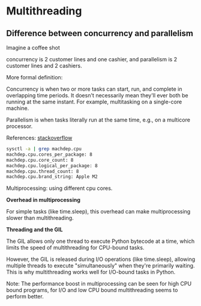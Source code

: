 # Multithreading

## Difference between concurrency and parallelism

Imagine a coffee shot

concurrency is 2 customer lines and one cashier, and parallelism is 2 customer lines and 2 cashiers.

More formal definition:

Concurrency is when two or more tasks can start, run, and complete in overlapping time periods. It doesn't necessarily mean they'll ever both be running at the same instant. For example, multitasking on a single-core machine.

Parallelism is when tasks literally run at the same time, e.g., on a multicore processor.

References:
[stackoverflow](https://stackoverflow.com/questions/1050222/what-is-the-difference-between-concurrency-and-parallelism)

```bash
sysctl -a | grep machdep.cpu
machdep.cpu.cores_per_package: 8
machdep.cpu.core_count: 8
machdep.cpu.logical_per_package: 8
machdep.cpu.thread_count: 8
machdep.cpu.brand_string: Apple M2
```

Multiprocessing: using different cpu cores. 
 
**Overhead in multiprocessing**

For simple tasks (like time.sleep), this overhead can make multiprocessing slower than multithreading.

**Threading and the GIL**

The GIL allows only one thread to execute Python bytecode at a time, which limits the speed of multithreading for CPU-bound tasks.

However, the GIL is released during I/O operations (like time.sleep), allowing multiple threads to execute "simultaneously" when they're primarily waiting. This is why multithreading works well for I/O-bound tasks in Python.

Note: The performance boost in multiprocessing can be seen for high CPU bound programs, for I/O and low CPU bound multithreading seems to perform better.